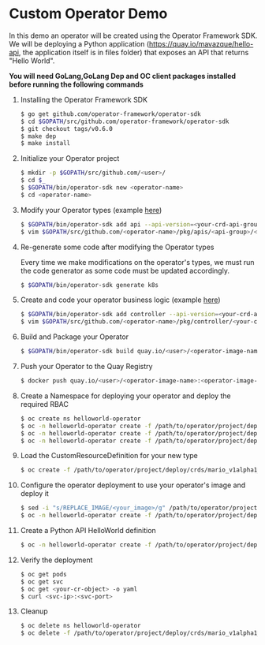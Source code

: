 # Custom Operator Demo

In this demo an operator will be created using the Operator Framework SDK. We will be deploying a Python application (<https://quay.io/mavazque/hello-api>, the application itself is in files folder) that exposes an API that returns "Hello World".

**You will need GoLang,GoLang Dep and OC client packages installed before running the following commands**

1. Installing the Operator Framework SDK

    ~~~sh
    $ go get github.com/operator-framework/operator-sdk
    $ cd $GOPATH/src/github.com/operator-framework/operator-sdk
    $ git checkout tags/v0.6.0
    $ make dep
    $ make install
    ~~~

2. Initialize your Operator project

    ~~~sh
    $ mkdir -p $GOPATH/src/github.com/<user>/
    $ cd $_
    $ $GOPATH/bin/operator-sdk new <operator-name>
    $ cd <operator-name>
    ~~~

3. Modify your Operator types (example [here](./sources/go/types.go))

    ~~~sh
    $ $GOPATH/bin/operator-sdk add api --api-version=<your-crd-api-group>/v1alpha1 --kind=<your-crd-object-kind>
    $ vim $GOPATH/src/github.com/<operator-name>/pkg/apis/<api-group>/<api-version>/<your-crd-object-kind>_types.go
    ~~~

4. Re-generate some code after modifying the Operator types

    Every time we make modifications on the operator's types, we must run the code generator as some code must be updated accordingly.

    ~~~sh
    $ $GOPATH/bin/operator-sdk generate k8s
    ~~~

5. Create and code your operator business logic (example [here](./sources/go/controller.go))

    ~~~sh
    $ $GOPATH/bin/operator-sdk add controller --api-version=<your-crd-api-group>/v1alpha1 --kind=<your-crd-object-kind>
    $ vim $GOPATH/src/github.com/<operator-name>/pkg/controller/<your-crd-object-kind>/<your-crd-object-kind>_controller.go
    ~~~

6. Build and Package your Operator

    ~~~sh
    $ $GOPATH/bin/operator-sdk build quay.io/<user>/<operator-image-name>:<operator-image-tag>
    ~~~

7. Push your Operator to the Quay Registry

    ~~~sh
    $ docker push quay.io/<user>/<operator-image-name>:<operator-image-tag>
    ~~~

8. Create a Namespace for deploying your operator and deploy the required RBAC

    ~~~sh
    $ oc create ns helloworld-operator
    $ oc -n helloworld-operator create -f /path/to/operator/project/deploy/role.yaml
    $ oc -n helloworld-operator create -f /path/to/operator/project/deploy/role_binding.yaml
    $ oc -n helloworld-operator create -f /path/to/operator/project/deploy/service_account.yaml
    ~~~

9. Load the CustomResourceDefinition for your new type

   ~~~sh
   $ oc create -f /path/to/operator/project/deploy/crds/mario_v1alpha1_pythonapihw_crd.yaml   
   ~~~

10. Configure the operator deployment to use your operator's image and deploy it

    ~~~sh
    $ sed -i "s/REPLACE_IMAGE/<your_image>/g" /path/to/operator/project/deploy/operator.yaml
    $ oc -n helloworld-operator create -f /path/to/operator/project/deploy/operator.yaml
    ~~~

11. Create a Python API HelloWorld definition

    ~~~sh
    $ oc -n helloworld-operator create -f /path/to/operator/project/deploy/cr.yaml
    ~~~

12. Verify the deployment

    ~~~sh
    $ oc get pods
    $ oc get svc
    $ oc get <your-cr-object> -o yaml
    $ curl <svc-ip>:<svc-port>
    ~~~
    
13. Cleanup

    ~~~sh
    $ oc delete ns helloworld-operator
    $ oc delete -f /path/to/operator/project/deploy/crds/mario_v1alpha1_pythonapihw_crd.yaml
    ~~~
